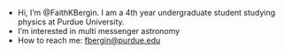 - Hi, I’m @FaithKBergin. I am a 4th year undergraduate student studying physics at Purdue University. 
- I’m interested in multi messenger astronomy
- How to reach me: fbergin@purdue.edu

<!---
FaithKBergin/FaithKBergin is a ✨ special ✨ repository because its `README.md` (this file) appears on your GitHub profile.
You can click the Preview link to take a look at your changes.
--->
